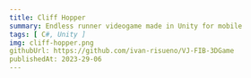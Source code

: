 ```yaml
---
title: Cliff Hopper
summary: Endless runner videogame made in Unity for mobile
tags: [ C#, Unity ]
img: cliff-hopper.png
githubUrl: https://github.com/ivan-risueno/VJ-FIB-3DGame
publishedAt: 2023-29-06
---
```

